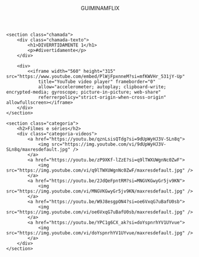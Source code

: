 <html lang="pt-BR">

<head>
    <link rel="stylesheet" href="styles.css">
    <link rel="preconnect" href="https://fonts.googleapis.com">
    <link rel="preconnect" href="https://fonts.gstatic.com" crossorigin>
    <link
        href="https://fonts.googleapis.com/css2?family=Chakra+Petch:ital,wght@0,300;0,400;0,500;0,600;0,700;1,300;1,400;1,500;1,600;1,700&display=swap"
        rel="stylesheet">
    <title>Guiminamflix</title>
</head>

<body>
    <header>GUIMINAMFLIX</header>

    <section class="chamada">
        <div class="chamada-texto">
            <h1>DIVERRTIDAMENTE 1</h1>
            <p>#divertidamente</p>
        </div>

        <div>
            <<iframe width="560" height="315" src="https://www.youtube.com/embed/PlWjFpxnneM?si=mfKWVHr_531jY-Up" 
                title="YouTube video player" frameborder="0"
                allow="accelerometer; autoplay; clipboard-write; encrypted-media; gyroscope; picture-in-picture; web-share"
                referrerpolicy="strict-origin-when-cross-origin" allowfullscreen></iframe>
        </div>
    </section>

    <section class="categoria">
        <h2>Filmes e séries</h2>
        <div class="categoria-videos">
            <a href="https://youtu.be/qznLsisQTdg?si=9dUpWyHJ3V-SLn8q">
                <img src="https://img.youtube.com/vi/9dUpWyHJ3V-SLn8q/maxresdefault.jpg" />
            </a>
            <a href="https://youtu.be/zP9XKf-lZzE?si=q9lTWXUWgnNc0ZwF">
                <img src="https://img.youtube.com/vi/q9lTWXUWgnNc0ZwF/maxresdefault.jpg" />
            </a>
            <a href="https://youtu.be/2JdQeFpntRM?si=MNGVKGwyGr5jv9KN">
                <img src="https://img.youtube.com/vi/MNGVKGwyGr5jv9KN/maxresdefault.jpg" />
            </a>
            <a href="https://youtu.be/W9J8esgpON4?si=oe6VxqG7uBafU0sb">
                <img src="https://img.youtube.com/vi/oe6VxqG7uBafU0sb/maxresdefault.jpg" />
            </a>
            <a href="https://youtu.be/YPC1g6CX_ak?si=doYspnrhYV1UYvue">
                <img src="https://img.youtube.com/vi/doYspnrhYV1UYvue/maxresdefault.jpg" />
            </a>
        </div>
    </section>

</body>

</html>
